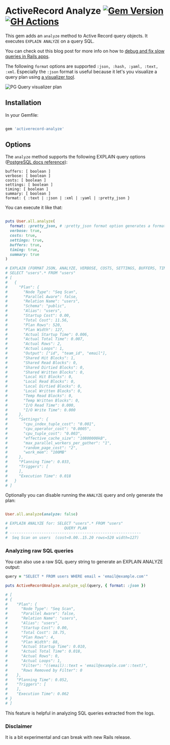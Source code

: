 # ActiveRecord Analyze [![Gem Version](https://badge.fury.io/rb/activerecord-analyze.svg)](https://badge.fury.io/rb/activerecord-analyze) [![GH Actions](https://github.com/pawurb/activerecord-analyze/actions/workflows/ci.yml/badge.svg)](https://github.com/pawurb/activerecord-analyze/actions)

This gem adds an `analyze` method to Active Record query objects. It executes `EXPLAIN ANALYZE` on a query SQL.

You can check out this blog post for more info on how to [debug and fix slow queries in Rails apps](https://pawelurbanek.com/slow-rails-queries).

The following `format` options are supported `:json, :hash, :yaml, :text, :xml`. Especially the `:json` format is useful because it let's you visualize a query plan using [a visualizer tool](https://tatiyants.com/pev/#/plans/new).

![PG Query visualizer plan](https://raw.githubusercontent.com/pawurb/activerecord-analyze/main/query-plan.png)

## Installation

In your Gemfile:

```ruby

gem 'activerecord-analyze'

```

## Options

The `analyze` method supports the following EXPLAIN query options ([PostgreSQL docs reference](https://www.postgresql.org/docs/12/sql-explain.html)):

```
buffers: [ boolean ]
verbose: [ boolean ]
costs: [ boolean ]
settings: [ boolean ]
timing: [ boolean ]
summary: [ boolean ]
format: { :text | :json | :xml | :yaml | :pretty_json }
```

You can execute it like that:

```ruby

puts User.all.analyze(
  format: :pretty_json, # :pretty_json format option generates a formatted JSON output
  verbose: true,
  costs: true,
  settings: true,
  buffers: true,
  timing: true,
  summary: true
)

# EXPLAIN (FORMAT JSON, ANALYZE, VERBOSE, COSTS, SETTINGS, BUFFERS, TIMING, SUMMARY)
# SELECT "users".* FROM "users"
# [
#   {
#     "Plan": {
#       "Node Type": "Seq Scan",
#       "Parallel Aware": false,
#       "Relation Name": "users",
#       "Schema": "public",
#       "Alias": "users",
#       "Startup Cost": 0.00,
#       "Total Cost": 11.56,
#       "Plan Rows": 520,
#       "Plan Width": 127,
#       "Actual Startup Time": 0.006,
#       "Actual Total Time": 0.007,
#       "Actual Rows": 2,
#       "Actual Loops": 1,
#       "Output": ["id", "team_id", "email"],
#       "Shared Hit Blocks": 1,
#       "Shared Read Blocks": 0,
#       "Shared Dirtied Blocks": 0,
#       "Shared Written Blocks": 0,
#       "Local Hit Blocks": 0,
#       "Local Read Blocks": 0,
#       "Local Dirtied Blocks": 0,
#       "Local Written Blocks": 0,
#       "Temp Read Blocks": 0,
#       "Temp Written Blocks": 0,
#       "I/O Read Time": 0.000,
#       "I/O Write Time": 0.000
#     },
#     "Settings": {
#       "cpu_index_tuple_cost": "0.001",
#       "cpu_operator_cost": "0.0005",
#       "cpu_tuple_cost": "0.003",
#       "effective_cache_size": "10800000kB",
#       "max_parallel_workers_per_gather": "1",
#       "random_page_cost": "2",
#       "work_mem": "100MB"
#     },
#     "Planning Time": 0.033,
#     "Triggers": [
#     ],
#     "Execution Time": 0.018
#   }
# ]

```

Optionally you can disable running the `ANALYZE` query and only generate the plan:

```ruby

User.all.analyze(analyze: false)

# EXPLAIN ANALYZE for: SELECT "users".* FROM "users"
#                         QUERY PLAN
# ----------------------------------------------------------
#  Seq Scan on users  (cost=0.00..15.20 rows=520 width=127)

```

### Analyzing raw SQL queries

You can also use a raw SQL query string to generate an EXPLAIN ANALYZE output:

```ruby
query = "SELECT * FROM users WHERE email = 'email@example.com'"

puts ActiveRecordAnalyze.analyze_sql(query, { format: :json })

# [
# {
#    "Plan": {
#      "Node Type": "Seq Scan",
#      "Parallel Aware": false,
#      "Relation Name": "users",
#      "Alias": "users",
#      "Startup Cost": 0.00,
#      "Total Cost": 18.75,
#      "Plan Rows": 4,
#      "Plan Width": 88,
#      "Actual Startup Time": 0.010,
#      "Actual Total Time": 0.018,
#      "Actual Rows": 0,
#      "Actual Loops": 1,
#      "Filter": "((email)::text = 'email@example.com'::text)",
#      "Rows Removed by Filter": 0
#    },
#    "Planning Time": 0.052,
#    "Triggers": [
#    ],
#    "Execution Time": 0.062
# }
# ]
```

This feature is helpful in analyzing SQL queries extracted from the logs.

### Disclaimer

It is a bit experimental and can break with new Rails release.
